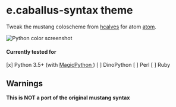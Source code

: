 # e.caballus-syntax theme

Tweak the mustang coloscheme from [hcalves](http://hcalves.deviantart.com/art/Mustang-Vim-Colorscheme-98974484) for atom [atom](https://github.com/atom/atom).

![Python color screenshot](https://github.com/piplopp/mustang-syntax/examples/python_example.png)

#### Currently tested for

[x] Python 3.5+ (with [MagicPython ](https://github.com/MagicStack/MagicPython))
[ ] DinoPython
[ ] Perl
[ ] Ruby

## Warnings
**This is NOT a port of the original mustang syntax**
